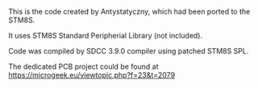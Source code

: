 
This is the code created by Antystatyczny, which had been ported to the STM8S.

It uses STM8S Standard Peripherial Library (not included).

Code was compiled by SDCC 3.9.0 compiler using patched STM8S SPL.

The dedicated PCB project could be found at https://microgeek.eu/viewtopic.php?f=23&t=2079